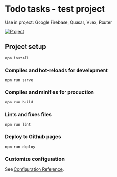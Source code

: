 # Todo tasks - test project 

Use in project:
  Google Firebase, Quasar, Vuex, Router

<a href="https://dev-moroz.github.io/task_list/  " target="_blank">
  <img src="https://img.shields.io/badge/Watch%20project-red?style=for-the-badge&logoColor=white" alt="Project"/>
</a>
  

## Project setup
```
npm install
```

### Compiles and hot-reloads for development
```
npm run serve
```

### Compiles and minifies for production
```
npm run build
```

### Lints and fixes files
```
npm run lint
```

### Deploy to Github pages
```
npm run deploy
```

### Customize configuration
See [Configuration Reference](https://cli.vuejs.org/config/).
